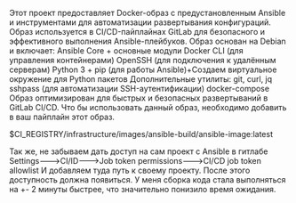 Этот проект предоставляет Docker-образ с предустановленным Ansible и инструментами для автоматизации развертывания конфигураций. Образ используется в CI/CD-пайплайнах GitLab для безопасного и эффективного выполнения Ansible-плейбуков.
Образ основан на Debian и включает:
Ansible Core + основные модули
Docker CLI (для управления контейнерами)
OpenSSH (для подключения к удалённым серверам)
Python 3 + pip (для работы Ansible)+Создаем виртуальное окружение для Python пакетов
Дополнительные утилиты:
git, curl, jq
sshpass (для автоматизации SSH-аутентификации)
docker-compose
Образ оптимизирован для быстрых и безопасных развертываний в GitLab CI/CD.
Что бы использовать данный образ, необходимо добавить в ваш пайплайн этот образ.

$CI_REGISTRY/infrastructure/images/ansible-build/ansible-image:latest

Так же, не забываем дать доступ на сам проект с Ansible в гитлабе Settings--->CI/ID--->Job token permissions--->CI/CD job token allowlist
И добавляем туда путь к своему проекту.
После этого доступность должна появиться. У меня сборка кода стала выполняться на +- 2 минуты быстрее, что значительно понизило время ожидания.
